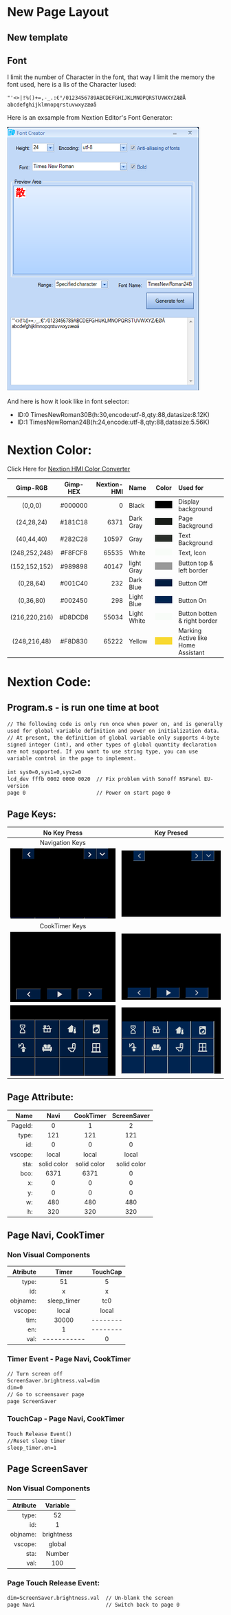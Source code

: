 # New Page Layout

## New template 

## Font
I limit the number of Character in the font, that way I limit the memory the font used, here is a lis of the Character Iused:
```
"'<>|!%()+=,-_.:€°/0123456789ABCDEFGHIJKLMNOPQRSTUVWXYZÆØÅ abcdefghijklmnopqrstuvwxyzæøå
```
Here is an exsample from Nextion Editor's Font Generator:

![Font](./png/Font.png)

And here is how it look like in font selector: 
* ID:0 TimesNewRoman30B(h:30,encode:utf-8,qty:88,datasize:8.12K)
* ID:1 TimesNewRoman24B(h:24,encode:utf-8,qty:88,datasize:5.56K)

# Nextion Color:
Click Here for [Nextion HMI Color Converter  ](https://nodtem66.github.io/nextion-hmi-color-convert/index.html)  

| Gimp-RGB      | Gimp-HEX | Nextion-HMI | Name       |                 Color                      | Used for           |
|:---:           |:---:      |---:         |:---        |:---:                                       |:---                |
| (0,0,0)       | #000000  | 0           | Black      | ![Black](./ColorSample/Black.png)          | Display background |
| (24,28,24)    | #181C18  | 6371        | Dark Gray  | ![Dark Gray](./ColorSample/DarkGray.png)   | Page Background    |
| (40,44,40)    | #282C28  | 10597       | Gray       | ![Gray](./ColorSample/Gray.png)            | Text Background    |
| (248,252,248) | #F8FCF8  | 65535       | White      | ![White](./ColorSample/White.png)          | Text, Icon|
| (152,152,152) | #989898  | 40147       | light Gray | ![Light Gray](./ColorSample/LightGray.png) | Button top & left border |
| (0,28,64)     | #001C40  | 232         | Dark Blue  | ![Dark Blue](./ColorSample/DarkBlue.png)   | Button Off |
| (0,36,80)     | #002450  | 298         | Light Blue | ![Light Blue](./ColorSample/LightBlue.png) | Button On  |
| (216,220,216) | #D8DCD8  | 55034       | Light White| ![White](./ColorSample/White.png)          | Button botten & right border |
| (248,216,48)  | #F8D830  | 65222       | Yellow     | ![Yellow](./ColorSample/Yellow.png)        | Marking Active like Home Assistant|

# Nextion Code:
## Program.s - is run one time at boot
```
// The following code is only run once when power on, and is generally used for global variable definition and power on initialization data.
// At present, the definition of global variable only supports 4-byte signed integer (int), and other types of global quantity declaration are not supported. If you want to use string type, you can use variable control in the page to implement.

int sys0=0,sys1=0,sys2=0
lcd_dev fffb 0002 0000 0020  // Fix problem with Sonoff NSPanel EU-version
page 0                       // Power on start page 0
```

## Page Keys:
|  No Key Press  | Key Presed |
|:---: |:---: |
| Navigation Keys |  |
|![NaviOff](./png/NaviOFF.png)|![NaviOff](./png/NaviON.png)  |
| CookTimer Keys|  |
|![NaviOff](./png/CookingOFF.png)|![NaviOff](./png/CookingON.png)  |
|![QuickNaviOff](./png/QuickNaviOFF.png)|![QuickNaviOff](./png/QuickNaviON.png)  |

## Page Attribute:
| Name    | Navi        | CookTimer   | ScreenSaver |
|---:     |:---:        |:---:        |:---:        |
| PageId: | 0           | 1           | 2           |
| type:   | 121         | 121         | 121         |
| id:     | 0           | 0           | 0           |
| vscope: | local       | local       | local       |
| sta:    | solid color | solid color | solid color |
| bco:    | 6371        | 6371        | 0           |
| x:      | 0           | 0           | 0           |
| y:      | 0           | 0           | 0           |
| w:      | 480         | 480         | 480         |
| h:      | 320         | 320         | 320         |


## Page Navi, CookTimer
### Non Visual Components
| Atribute | Timer       | TouchCap |
|---:      |:---:        |:---:     |
| type:    | 51          | 5        |
| id:      | x           | x        |
| objname: | sleep_timer | tc0      |
| vscope:  | local       | local    |
| tim:     | 30000       | -------- |
| en:      | 1           | -------- |
| val:     | ----------- | 0        |

### Timer Event - Page Navi, CookTimer
```
// Turn screen off
ScreenSaver.brightness.val=dim
dim=0
// Go to screensaver page
page ScreenSaver 
```
### TouchCap - Page Navi, CookTimer
```
Touch Release Event()
//Reset sleep timer
sleep_timer.en=1
```
## Page ScreenSaver 
### Non Visual Components
| Atribute | Variable   |
|---:      |:---:       |
| type:    | 52         |
| id:      | 1          |
| objname: | brightness |
| vscope:  | global     |
| sta:     | Number     |
| val:     | 100        |

### Page Touch Release Event:
```
dim=ScreenSaver.brightness.val  // Un-blank the screen
page Navi                       // Switch back to page 0
```